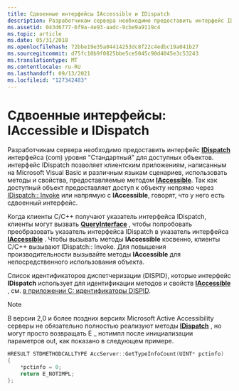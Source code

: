 ```yaml
---
title: Сдвоенные интерфейсы IAccessible и IDispatch
description: Разработчикам сервера необходимо предоставить интерфейс IDispatch интерфейса (COM) уровня "Стандартный" для доступных объектов.
ms.assetid: 043d6777-6f9a-4e93-aadc-9cbe9a9119c4
ms.topic: article
ms.date: 05/31/2018
ms.openlocfilehash: 72bbe19e35a04414253dc8f22c4edbc19a041b27
ms.sourcegitcommit: d75fc10b9f0825bbe5ce5045c90d4045e3c53243
ms.translationtype: MT
ms.contentlocale: ru-RU
ms.lasthandoff: 09/13/2021
ms.locfileid: "127342483"
---
```

# <a name="dual-interfaces-iaccessible-and-idispatch"></a>Сдвоенные интерфейсы: IAccessible и IDispatch

Разработчикам сервера необходимо предоставить интерфейс [**IDispatch**](idispatch-interface.md) интерфейса (com) уровня "Стандартный" для доступных объектов. интерфейс IDispatch позволяет клиентским приложениям, написанным на Microsoft Visual Basic и различным языкам сценариев, использовать методы и свойства, предоставляемые методом [**IAccessible**](/windows/desktop/api/oleacc/nn-oleacc-iaccessible). Так как доступный объект предоставляет доступ к объекту непрямо через [IDispatch:: Invoke]( /windows/win32/api/oaidl/nf-oaidl-idispatch-invoke) или напрямую с **IAccessible**, говорят, что у него есть сдвоенный интерфейс.

Когда клиенты C/C++ получают указатель интерфейса IDispatch, клиенты могут вызвать [**QueryInterface**](/windows/desktop/api/unknwn/nf-unknwn-iunknown-queryinterface(q)) , чтобы попробовать преобразовать указатель интерфейса IDispatch в указатель интерфейса [**IAccessible**](/windows/desktop/api/oleacc/nn-oleacc-iaccessible) . Чтобы вызывать методы **IAccessible** косвенно, клиенты C/C++ вызывают IDispatch:: Invoke. Для повышения производительности вызывайте методы **IAccessible** для непосредственного использования объекта.

Список идентификаторов диспетчеризации (DISPID), которые интерфейс **IDispatch** использует для идентификации методов и свойств [**IAccessible**](/windows/desktop/api/oleacc/nn-oleacc-iaccessible) , см. [в приложении C: идентификаторы DISPID](appendix-c--iaccessible-dispids.md).

> [!Note]  
> В версии 2,0 и более поздних версиях Microsoft Active Accessibility серверы не обязательно полностью реализуют методы [**IDispatch**](idispatch-interface.md) , но могут просто возвращать E \_ нотимпл после инициализации параметров out, как показано в следующем примере.

 


```C++
HRESULT STDMETHODCALLTYPE AccServer::GetTypeInfoCount(UINT* pctinfo)
{
    *pctinfo = 0;
    return E_NOTIMPL;
};
```



 

 